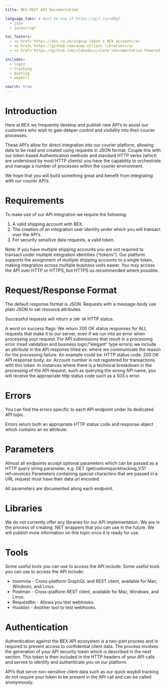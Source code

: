 ```yaml
---
title: BEX REST API Documentation

language_tabs: # must be one of https://git.io/vQNgJ
  - json
  - javascript

toc_footers:
  - <a href='https://bex.co.za/signup'>Open a BEX account</a>
  - <a href='https://github.com/acme'>Client libraries</a>
  - <a href='https://github.com/slatedocs/slate'>Documentation Powered by Slate</a>

includes:
  - login
  - tracking
  - quoting
  - waybill

search: true
---
```


# Introduction

Here at BEX we frequently develop and publish new API’s to assist our customers who wish to gain deeper control and visibility into their courier processes.

These API’s allow for direct integration into our courier platform, allowing data to be read and created using requests in JSON format.
Couple this with our token based Authentication methods and standard HTTP verbs (which are understood by most HTTP clients) you have the capability to orchestrate and manage a number of processes within the courier environment.

We hope that you will build something great and benefit from integrating with our courier API’s.

# Requirements

To make use of our API integration we require the following:

1. A valid shipping account with BEX.
1. The creation of an integration user identity under which you will transact over the API’s
1. For security sensitive data requests, a valid token.

<aside class="notice">
Note: If you have multiple shipping accounts you are not required to transact under multiple integration identities (“tokens”). Our platform supports the assignment of multiple shipping accounts to a single token, making integration across multiple business units easier.
You may access the API over HTTP or HTTPS, but HTTPS us recommended where possible.
</aside>

# Request/Response Format
The default response format is JSON. Requests with a message-body use plain JSON to set resource attributes.

Successful requests will return a `200 OK` HTTP status.

<aside class="notice">
A word on success flags:
We return 200 OK status responses for ALL requests that make it to our server, even if we run into an error when processing your request. For API submissions that result in a processing error (read validation and business logic/”elegant” type errors) we include an attribute in the API response titled ex: where we communicate the reason for the processing failure. An example could be:
HTTP status code: 200 OK
API response body: ex: Account number is not registered for transactions with this token.
In instances where there is a technical breakdown in the processing of the API request, such as querying the wrong API name, you will receive the appropriate http status code such as a 503.x error.
</aside>

# Errors

You can find the errors specific to each API endpoint under its dedicated API topic.

Errors return both an appropriate HTTP status code and response object which contains an ex attribute.

# Parameters

Almost all endpoints accept optional parameters which can be passed as a HTTP query string parameter, e.g. GET /getcustomquicktracking_V3?ref=invoices
Parameters containing special characters that are passed in a URL request must have their data url encoded.

All parameters are documented along each endpoint.

# Libraries
We do not currently offer any libraries for our API implementation. We are in the process of creating .NET wrappers that you can use in the future. We will publish more information on this topic once it is ready for use.

# Tools
Some useful tools you can use to access the API include:
Some useful tools you can use to access the API include:
+ Insomnia - Cross-platform GraphQL and REST client, available for Mac, Windows, and Linux.
+ Postman - Cross-platform REST client, available for Mac, Windows, and Linux.
+ RequestBin - Allows you test webhooks.
+ Hookbin - Another tool to test webhooks.


# Authentication
Authentication against the BEX API ecosystem is a two-part process and is required to prevent access to confidential client data. The process involves the generation of your API security token which is described in the next section. This token is then included in the HTTP headers of your API calls and serves to identify and authenticate you on our platform.

API’s that serve non-sensitive client data such as our quick waybill tracking do not require your token to be present in the API call and can be called anonymously.


